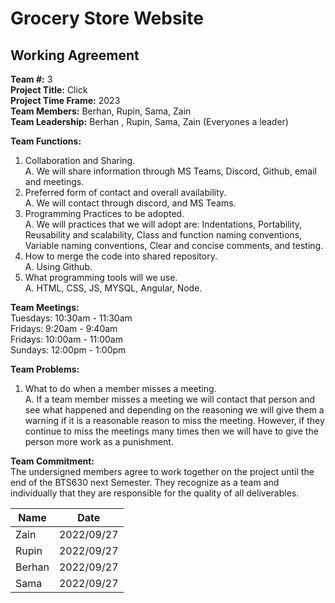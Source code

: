 # Grocery Store Website
## Working Agreement
**Team #:** 3  
**Project Title:** Click  
**Project Time Frame:** 2023  
**Team Members:** Berhan, Rupin, Sama, Zain   
**Team Leadership:** Berhan , Rupin, Sama,  Zain (Everyones a leader)  

**Team Functions:** 
1. Collaboration and Sharing.     
A. We will share information through MS Teams, Discord, Github, email and meetings.    
2. Preferred form of contact and overall availability.    
A.  We will contact through discord, and MS Teams.       
3. Programming Practices to be adopted.   
A. We will practices that we will adopt are: Indentations, Portability, Reusability and scalability, Class and function naming conventions, Variable naming conventions, Clear and concise comments, and testing.     
4. How to merge the code into shared repository.    
A. Using Github.    
5. What programming tools will we use.  
A. HTML, CSS, JS, MYSQL, Angular, Node.  

**Team Meetings:**  
Tuesdays: 10:30am - 11:30am  
Fridays: 9:20am - 9:40am    
Fridays: 10:00am - 11:00am  
Sundays: 12:00pm - 1:00pm

**Team Problems:**        
1. What to do when a member misses a meeting.  
A. If a team member misses a meeting we will contact that person and see what happened and depending on the reasoning we will give them a warning if it is a reasonable    reason to miss the meeting. However, if they continue to miss the meetings many times then we will have to give the person more work as a punishment.  

**Team Commitment:**  
The undersigned members agree to work together on the project until the end of the BTS630 next Semester.  They recognize as a team and individually that they are responsible for the quality of all deliverables.

| Name             | Date            |
| ---------------- | --------------- |
| Zain             | 2022/09/27      |
| Rupin            | 2022/09/27      |
| Berhan           | 2022/09/27      |
| Sama             | 2022/09/27      |
